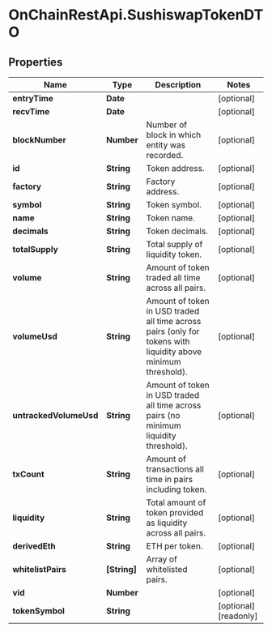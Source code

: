 # OnChainRestApi.SushiswapTokenDTO

## Properties

Name | Type | Description | Notes
------------ | ------------- | ------------- | -------------
**entryTime** | **Date** |  | [optional] 
**recvTime** | **Date** |  | [optional] 
**blockNumber** | **Number** | Number of block in which entity was recorded. | [optional] 
**id** | **String** | Token address. | [optional] 
**factory** | **String** | Factory address. | [optional] 
**symbol** | **String** | Token symbol. | [optional] 
**name** | **String** | Token name. | [optional] 
**decimals** | **String** | Token decimals. | [optional] 
**totalSupply** | **String** | Total supply of liquidity token. | [optional] 
**volume** | **String** | Amount of token traded all time across all pairs. | [optional] 
**volumeUsd** | **String** | Amount of token in USD traded all time across pairs (only for tokens with liquidity above minimum threshold). | [optional] 
**untrackedVolumeUsd** | **String** | Amount of token in USD traded all time across pairs (no minimum liquidity threshold). | [optional] 
**txCount** | **String** | Amount of transactions all time in pairs including token. | [optional] 
**liquidity** | **String** | Total amount of token provided as liquidity across all pairs. | [optional] 
**derivedEth** | **String** | ETH per token. | [optional] 
**whitelistPairs** | **[String]** | Array of whitelisted pairs. | [optional] 
**vid** | **Number** |  | [optional] 
**tokenSymbol** | **String** |  | [optional] [readonly] 


